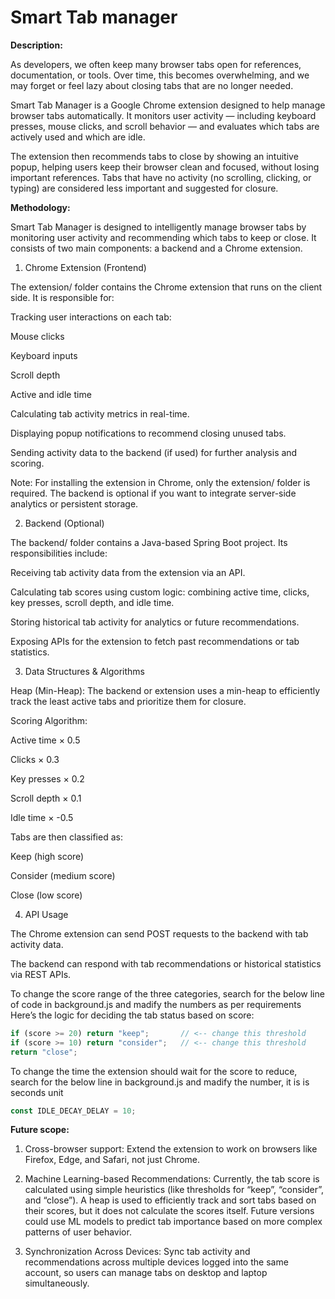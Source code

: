 # Smart Tab manager

**Description:**

As developers, we often keep many browser tabs open for references, documentation, or tools. Over time, this becomes overwhelming, and we may forget or feel lazy about closing tabs that are no longer needed.

Smart Tab Manager is a Google Chrome extension designed to help manage browser tabs automatically. It monitors user activity — including keyboard presses, mouse clicks, and scroll behavior — and evaluates which tabs are actively used and which are idle.

The extension then recommends tabs to close by showing an intuitive popup, helping users keep their browser clean and focused, without losing important references. Tabs that have no activity (no scrolling, clicking, or typing) are considered less important and suggested for closure.

**Methodology:**

Smart Tab Manager is designed to intelligently manage browser tabs by monitoring user activity and recommending which tabs to keep or close. It consists of two main components: a backend and a Chrome extension.

1. Chrome Extension (Frontend)

The extension/ folder contains the Chrome extension that runs on the client side. It is responsible for:

Tracking user interactions on each tab:

Mouse clicks

Keyboard inputs

Scroll depth

Active and idle time

Calculating tab activity metrics in real-time.

Displaying popup notifications to recommend closing unused tabs.

Sending activity data to the backend (if used) for further analysis and scoring.

Note: For installing the extension in Chrome, only the extension/ folder is required. The backend is optional if you want to integrate server-side analytics or persistent storage.

2. Backend (Optional)

The backend/ folder contains a Java-based Spring Boot project. Its responsibilities include:

Receiving tab activity data from the extension via an API.

Calculating tab scores using custom logic: combining active time, clicks, key presses, scroll depth, and idle time.

Storing historical tab activity for analytics or future recommendations.

Exposing APIs for the extension to fetch past recommendations or tab statistics.

3. Data Structures & Algorithms

Heap (Min-Heap): The backend or extension uses a min-heap to efficiently track the least active tabs and prioritize them for closure.

Scoring Algorithm:

Active time × 0.5

Clicks × 0.3

Key presses × 0.2

Scroll depth × 0.1

Idle time × -0.5

Tabs are then classified as:

Keep (high score)

Consider (medium score)

Close (low score)

4. API Usage

The Chrome extension can send POST requests to the backend with tab activity data.

The backend can respond with tab recommendations or historical statistics via REST APIs.

To change the score range of the three categories, search for the below line of code in background.js and madify the numbers as per requirements
Here’s the logic for deciding the tab status based on score:

```javascript
if (score >= 20) return "keep";       // <-- change this threshold
if (score >= 10) return "consider";   // <-- change this threshold
return "close";
```

To change the time the extension should wait for the score to reduce, search for the below line in background.js and madify the number, it is is seconds unit

```javascript
const IDLE_DECAY_DELAY = 10;
```

**Future scope:**

1. Cross-browser support: Extend the extension to work on browsers like Firefox, Edge, and Safari, not just Chrome.

2. Machine Learning-based Recommendations: Currently, the tab score is calculated using simple heuristics (like thresholds for “keep”, “consider”, and “close”). A heap is used to efficiently track and sort tabs based on their scores, but it does not calculate the scores itself. Future versions could use ML models to predict tab importance based on more complex patterns of user behavior.

3. Synchronization Across Devices: Sync tab activity and recommendations across multiple devices logged into the same account, so users can manage tabs on desktop and laptop simultaneously.

